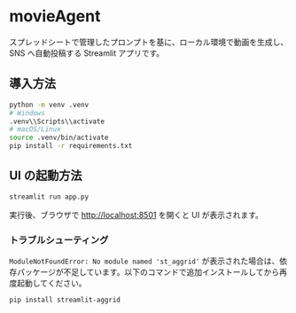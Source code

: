 # movieAgent

スプレッドシートで管理したプロンプトを基に、ローカル環境で動画を生成し、SNS へ自動投稿する Streamlit アプリです。

## 導入方法

```bash
python -m venv .venv
# Windows
.venv\\Scripts\\activate
# macOS/Linux
source .venv/bin/activate
pip install -r requirements.txt
```

## UI の起動方法

```bash
streamlit run app.py
```

実行後、ブラウザで [http://localhost:8501](http://localhost:8501) を開くと UI が表示されます。

### トラブルシューティング

`ModuleNotFoundError: No module named 'st_aggrid'` が表示された場合は、依存パッケージが不足しています。以下のコマンドで追加インストールしてから再度起動してください。

```bash
pip install streamlit-aggrid
```
